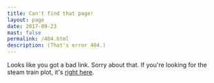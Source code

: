 ```yaml
---
title: Can't find that page!
layout: page
date: 2017-09-23
mast: false
permalink: /404.html
description: (That's error 404.)
---
```

Looks like you got a bad link. Sorry about that. If you're looking for the steam train plot, it's [right here](https://rensa.co/steamtrain).